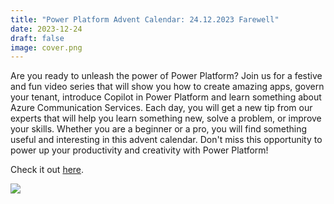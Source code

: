 ```yaml
---
title: "Power Platform Advent Calendar: 24.12.2023 Farewell"
date: 2023-12-24
draft: false
image: cover.png
---
```


Are you ready to unleash the power of Power Platform? Join us for a festive and fun video series that will show you how to create amazing apps, govern your tenant, introduce Copilot in Power Platform and learn something about Azure Communication Services. Each day, you will get a new tip from our experts that will help you learn something new, solve a problem, or improve your skills. Whether you are a beginner or a pro, you will find something useful and interesting in this advent calendar. Don't miss this opportunity to power up your productivity and creativity with Power Platform!

Check it out [here](https://youtu.be/ByjwBdHhgs0).

[![](video.png)](https://youtu.be/ByjwBdHhgs0)